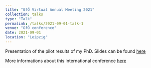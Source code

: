 ```yaml
---
title: "GfÖ Virtual Annual Meeting 2021"
collection: talks
type: "Talk"
permalink: /talks/2021-09-01-talk-1
venue: "GfÖ conference"
date: 2021-09-01
location: "Leipzig"
---
```


Presentation of the pilot results of my PhD. Slides can be found [here](https://frslry.github.io/Gfo_pres/)

More informations about this international conference [here](https://www.gfoe-conference.de/)


